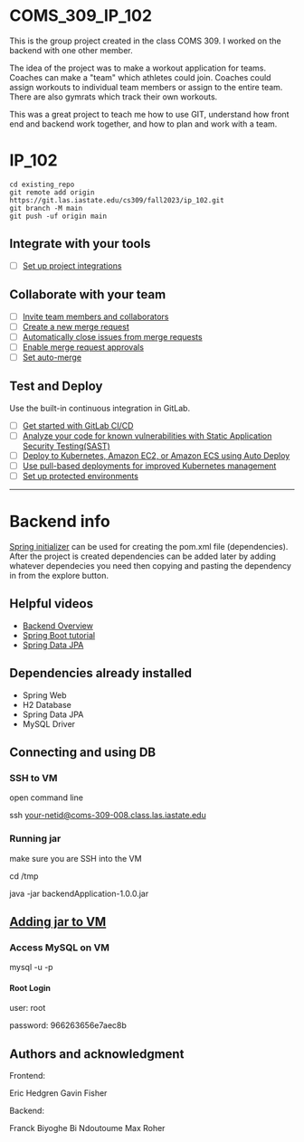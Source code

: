 # COMS_309_IP_102
This is the group project created in the class COMS 309. I worked on the backend with one other member.

The idea of the project was to make a workout application for teams. Coaches can make a "team" which athletes could join. Coaches could assign workouts to individual team members or assign to the entire team.
There are also gymrats which track their own workouts.

This was a great project to teach me how to use GIT, understand how front end and backend work together, and how to plan and work with a team.


# IP_102

```
cd existing_repo
git remote add origin https://git.las.iastate.edu/cs309/fall2023/ip_102.git
git branch -M main
git push -uf origin main
```

## Integrate with your tools

- [ ] [Set up project integrations](https://git.las.iastate.edu/cs309/fall2023/ip_102/-/settings/integrations)

## Collaborate with your team

- [ ] [Invite team members and collaborators](https://docs.gitlab.com/ee/user/project/members/)
- [ ] [Create a new merge request](https://docs.gitlab.com/ee/user/project/merge_requests/creating_merge_requests.html)
- [ ] [Automatically close issues from merge requests](https://docs.gitlab.com/ee/user/project/issues/managing_issues.html#closing-issues-automatically)
- [ ] [Enable merge request approvals](https://docs.gitlab.com/ee/user/project/merge_requests/approvals/)
- [ ] [Set auto-merge](https://docs.gitlab.com/ee/user/project/merge_requests/merge_when_pipeline_succeeds.html)

## Test and Deploy

Use the built-in continuous integration in GitLab.

- [ ] [Get started with GitLab CI/CD](https://docs.gitlab.com/ee/ci/quick_start/index.html)
- [ ] [Analyze your code for known vulnerabilities with Static Application Security Testing(SAST)](https://docs.gitlab.com/ee/user/application_security/sast/)
- [ ] [Deploy to Kubernetes, Amazon EC2, or Amazon ECS using Auto Deploy](https://docs.gitlab.com/ee/topics/autodevops/requirements.html)
- [ ] [Use pull-based deployments for improved Kubernetes management](https://docs.gitlab.com/ee/user/clusters/agent/)
- [ ] [Set up protected environments](https://docs.gitlab.com/ee/ci/environments/protected_environments.html)

***

# Backend info
[Spring initializer](https://start.spring.io/) can be used for creating the pom.xml file (dependencies). After the project is created dependencies can be
added later by adding whatever dependecies you need then copying and pasting the dependency in from the explore button.

## Helpful videos
- [Backend Overview](https://youtu.be/XBu54nfzxAQ?si=TtNY30Tg9MwfTH6z)
- [Spring Boot tutorial](https://youtu.be/-mwpoE0x0JQ?si=691FD1NJo9ARYJLE)
- [Spring Data JPA](https://www.youtube.com/watch?v=8SGI_XS5OPw)

## Dependencies already installed
- Spring Web
- H2 Database
- Spring Data JPA
- MySQL Driver

## Connecting and using DB
### SSH to VM
open command line

ssh your-netid@coms-309-008.class.las.iastate.edu

### Running jar
make sure you are SSH into the VM

cd /tmp

java -jar backendApplication-1.0.0.jar

## [Adding jar to VM](https://docs.google.com/presentation/d/1AWb6BqmjAQheL6HF1gH1GXu8qopMDntk/edit#slide=id.p7)

### Access MySQL on VM
mysql -u <user> -p

#### Root Login
user: root

password: 966263656e7aec8b


## Authors and acknowledgment
Frontend:

Eric Hedgren
Gavin Fisher

Backend:

Franck Biyoghe Bi Ndoutoume
Max Roher
